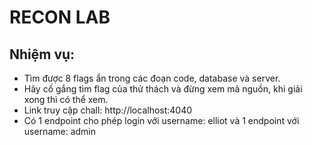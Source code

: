 # RECON LAB

## Nhiệm vụ:
- Tìm được 8 flags ẩn trong các đoạn code, database và server.
- Hãy cố gắng tìm flag của thử thách và đừng xem mã nguồn, khi giải xong thì có thể xem.
- Link truy cập chall: http://localhost:4040
- Có 1 endpoint cho phép login với username: elliot và 1 endpoint với username: admin